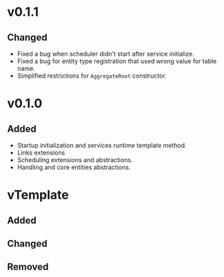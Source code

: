 # v0.1.1
## Changed
* Fixed a bug when scheduler didn't start after service initialize.
* Fixed a bug for entity type registration that used wrong value for table name.
* Simplified restrictions for `AggregateRoot` constructor.

# v0.1.0
## Added
* Startup initialization and services runtime template method.
* Links extensions
* Scheduling extensions and abstractions.
* Handling and core entities abstractions.

# vTemplate
## Added
## Changed
## Removed
